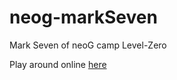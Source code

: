 # neog-markSeven

Mark Seven of neoG camp Level-Zero

Play around online [here](https://hopeful-ritchie-09a853.netlify.app/)
